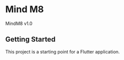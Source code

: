 # Mind M8

MindM8 v1.0

## Getting Started

This project is a starting point for a Flutter application.
